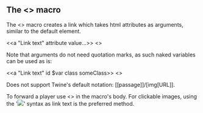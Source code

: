 <h2>The <<a>> macro </h2>

The <<a>> macro creates a link which takes html attributes as arguments, similar to the default <a> element.

<<a "Link text" attribute value...>>
<</a>>

Note that arguments do not need quotation marks, as such naked variables can be used as is:

<<a "Link text" id $var class someClass>>
<</a>>

Does not support Twine's default notation: [[passage]]/[img[URL]]. 

To forward a player use <<goto>> in the macro's body.
For clickable images, using the '<img src=URL>' syntax as link text is the preferred method.